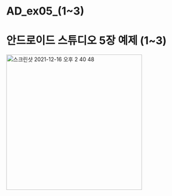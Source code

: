 # AD_ex05_(1~3)

# 안드로이드 스튜디오 5장 예제 (1~3)

<img width="358" alt="스크린샷 2021-12-16 오후 2 40 48" src="https://user-images.githubusercontent.com/88240177/146314769-340f8e7c-dbdc-4edc-99ab-b02f90760f4d.png">
